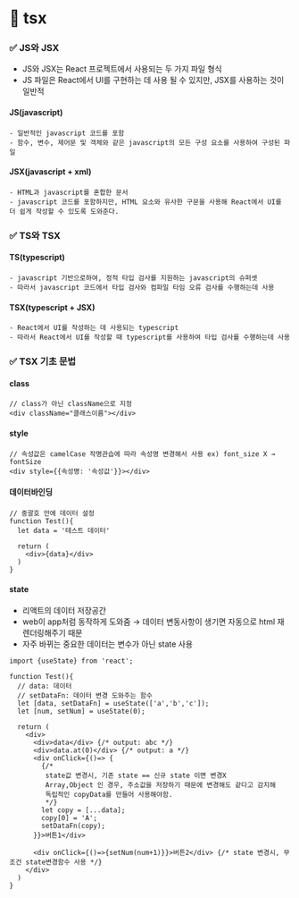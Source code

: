 # 📕 tsx

### ️✅ JS와 JSX
- JS와 JSX는 React 프로젝트에서 사용되는 두 가지 파일 형식
- JS 파일은 React에서 UI를 구현하는 데 사용 될 수 있지만, JSX를 사용하는 것이 일반적

#### JS(javascript)
```text
- 일반적인 javascript 코드를 포함
- 함수, 변수, 제어문 및 객체와 같은 javascript의 모든 구성 요소를 사용하여 구성된 파일
```
#### JSX(javascript + xml)
```text
- HTML과 javascript를 혼합한 문서
- javascript 코드를 포함하지만, HTML 요소와 유사한 구문을 사용해 React에서 UI를 더 쉽게 작성할 수 있도록 도와준다.
```

### ️✅ TS와 TSX

#### TS(typescript)
```text
- javascript 기반으로하여, 정적 타입 검사를 지원하는 javascript의 슈퍼셋
- 따라서 javascript 코드에서 타입 검사와 컴파일 타임 오류 검사를 수행하는데 사용
```
#### TSX(typescript + JSX)
```text
- React에서 UI를 작성하는 데 사용되는 typescript
- 따라서 React에서 UI를 작성할 때 typescript를 사용하여 타입 검사를 수행하는데 사용
```

### ️✅ TSX 기초 문법
#### class
```tsx
// class가 아닌 className으로 지정
<div className="클래스이름"></div>
```

#### style
```tsx
// 속성값은 camelCase 작명관습에 따라 속성명 변경해서 사용 ex) font_size X → fontSize
<div style={{속성명: '속성값'}}></div>
```
#### 데이터바인딩
```tsx
// 중괄호 안에 데이터 설정
function Test(){
  let data = '테스트 데이터'
  
  return (
    <div>{data}</div>
  )
}
```

#### state
- 리액트의 데이터 저장공간
- web이 app처럼 동작하게 도와줌 → 데이터 변동사항이 생기면 자동으로 html 재렌더링해주기 때문
- 자주 바뀌는 중요한 데이터는 변수가 아닌 state 사용
```tsx
import {useState} from 'react';

function Test(){
  // data: 데이터
  // setDataFn: 데이터 변경 도와주는 함수
  let [data, setDataFn] = useState(['a','b','c']);
  let [num, setNum] = useState(0);
  
  return (
    <div>
      <div>data</div> {/* output: abc */}
      <div>data.at(0)</div> {/* output: a */}
      <div onClick={()=> {
        {/*
         state값 변경시, 기존 state == 신규 state 이면 변경X
         Array,Object 인 경우, 주소값을 저장하기 때문에 변경해도 같다고 감지해
         독립적인 copyData를 만들어 사용해야함.
         */}
        let copy = [...data];
        copy[0] = 'A';
        setDataFn(copy);
      }}>버튼1</div>
      
      <div onClick={()=>{setNum(num+1)}}>버튼2</div> {/* state 변경시, 무조건 state변경함수 사용 */}
    </div>
  )
}
```

